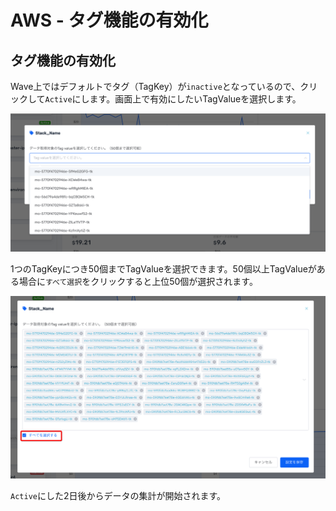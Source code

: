 # AWS - タグ機能の有効化

## タグ機能の有効化

Wave上ではデフォルトでタグ（TagKey）が`inactive`となっているので、クリックして`Active`にします。画面上で有効にしたいTagValueを選択します。

![](../.gitbook/assets/snip20180904_2.png)

1つのTagKeyにつき50個までTagValueを選択できます。50個以上TagValueがある場合に`すべて選択`をクリックすると上位50個が選択されます。

![](../.gitbook/assets/snip20180904_3.png)

`Active`にした2日後からデータの集計が開始されます。



